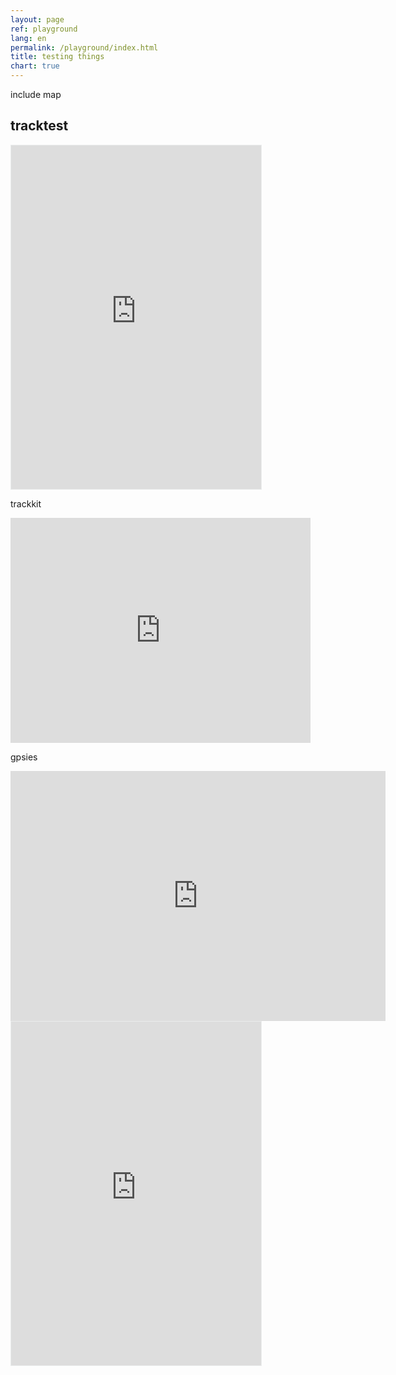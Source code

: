 ```yaml
---
layout: page
ref: playground
lang: en
permalink: /playground/index.html
title: testing things
chart: true
---
```

include map


<div id="map"></div>
<script>
function initMap() {
        // Create a map object and specify the DOM element for display.
var map = new google.maps.Map(document.getElementById('map'), {
center: {lat: -34.397, lng: 150.644},
scrollwheel: false,
zoom: 8
});
}

</script>
<script src="https://maps.googleapis.com/maps/api/js?key=YOUR_API_KEY&callback=initMap"
async defer></script>
    
    
    
    
## tracktest

<iframe src='http://www.trackprofiler.com/track:qvtyfy/embeded?width=400&map=1&title=0&graph=1&height=550' width='400' height='550' scrolling='no' frameborder='0' style='border: 1px solid #ebeded;'><a href='http://www.trackprofiler.com/track:qvtyfy'>test</a> on <a href='http://www.trackprofiler.com'>TrackProfiler</a></iframe>

trackkit
<iframe width="480" height="360" src="http://track-kit.net/maps_s3/?v=embed&track=229801.gpx" frameborder="0" allowfullscreen></iframe>

gpsies
<iframe src="http://www.gpsies.com/mapOnly.do?fileId=vcbuzztncnlevljq&authkey=1A21293AC24205B93A27F78A16106B2952B01CB73147441D" width="600" height="400" frameborder="0" scrolling="no" marginheight="0" marginwidth="0"></iframe>

<iframe src='	http://share.mapbbcode.org/muynz' width='400' height='550' scrolling='no' frameborder='0' style='border: 1px solid #ebeded;'></iframe>



